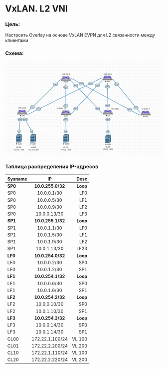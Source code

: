 # VxLAN. L2 VNI

### Цель:
Настроить Overlay на основе VxLAN EVPN для L2 связанности между клиентами

### Схема:
![alt text](image.png "Занимательная картинка №1")
### Таблица распределения IP-адресов
| Sysname       | IP                | Desc |
| ------------- |:------------------:| -----:|
| **SP0**     | **10.0.255.0/32**   |**Loop**|
| SP0    | 10.0.0.1/30 |  LF0 |
| SP0  | 10.0.0.5/30        |   LF1|
| SP0  | 10.0.0.9/30        |   LF2 |
| SP0  | 10.0.0.13/30        |   LF3 |
| **SP1**     | **10.0.255.1/32**   |**Loop** |
| SP1    | 10.0.1.1/30 |  LF0 |
| SP1  | 10.0.1.5/30        |   LF1|
| SP1  | 10.0.1.9/30        |   LF2 |
| SP1  | 10.0.1.13/30        |   LF23 |
| **LF0**     | **10.0.254.0/32**   |**Loop** |
| LF0  | 10.0.0.2/30        |   SP0|
| LF0  | 10.0.1.2/30        |   SP1 |
| **LF1**    | **10.0.254.1/32**   |**Loop** |
| LF1  | 10.0.0.6/30        |   SP0|
| LF1  | 10.0.1.6/30        |   SP1 |
| **LF2**    | **10.0.254.2/32**   |**Loop** |
| LF2  | 10.0.0.10/30        |   SP0|
| LF2  | 10.0.1.10/30        |   SP1 |
| **LF3**    | **10.0.254.3/32**   |**Loop** |
| LF3  | 10.0.0.14/30        |   SP0|
| LF3  | 10.0.1.14/30        |   SP1 |
| CL00 | 172.22.1.100/24    |   VL 100 |
| CL01 | 172.22.2.200/24    |   VL 200 |
| CL10 | 172.22.1.110/24    |   VL 100 |
| CL20 | 172.22.2.220/24    |   VL 200 |

